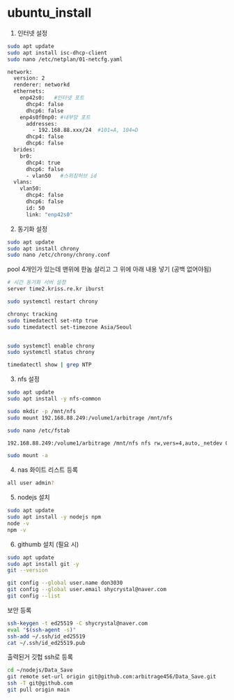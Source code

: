 # ubuntu_install

1. 인터넷 설정

```bash
sudo apt update  
sudo apt install isc-dhcp-client  
sudo nano /etc/netplan/01-netcfg.yaml  
```


```bash
network:
  version: 2
  renderer: networkd
  ethernets:
    enp42s0:   #인터넷 포트
      dhcp4: false
      dhcp6: false
    enp4s0f0np0: #내부망 포트
      addresses:
        - 192.168.88.xxx/24  #101=A, 104=D
      dhcp4: false
      dhcp6: false
  brides:
    br0:
      dhcp4: true
      dhcp6: false
      - vlan50   #스위칭허브 id
  vlans:
    vlan50:
      dhcp4: false
      dhcp6: false
      id: 50
      link: "enp42s0"
```

2. 동기화 설정

```bash
sudo apt update
sudo apt install chrony
sudo nano /etc/chrony/chrony.conf
```

pool 4개인가 있는데 맨위에 한놈 살리고 그 위에 아래 내용 넣기 (공백 없어야됨)
```bash
# 시간 동기화 서버 설정
server time2.kriss.re.kr iburst
```

```bash
sudo systemctl restart chrony

chronyc tracking
sudo timedatectl set-ntp true
sudo timedatectl set-timezone Asia/Seoul


sudo systemctl enable chrony
sudo systemctl status chrony

timedatectl show | grep NTP

```

3. nfs 설정

```bash
sudo apt update
sudo apt install -y nfs-common

sudo mkdir -p /mnt/nfs
sudo mount 192.168.88.249:/volume1/arbitrage /mnt/nfs

sudo nano /etc/fstab
```

```bash
192.168.88.249:/volume1/arbitrage /mnt/nfs nfs rw,vers=4,auto,_netdev 0 0
```

```bash
sudo mount -a
```


4. nas 화이트 리스트 등록

```bash
all user admin?
```

5. nodejs 설치

```bash
sudo apt update
sudo apt install -y nodejs npm
node -v
npm -v

```

6. githumb 설치 (필요 시)
```bash
sudo apt update
sudo apt install git -y
git --version

git config --global user.name don3030
git config --global user.email shycrystal@naver.com
git config --list
```

보안 등록
```bash
ssh-keygen -t ed25519 -C shycrystal@naver.com
eval "$(ssh-agent -s)"
ssh-add ~/.ssh/id_ed25519
cat ~/.ssh/id_ed25519.pub
```

출력된거 깃헙 ssh로 등록
```bash
cd ~/nodejs/Data_Save
git remote set-url origin git@github.com:arbitrage456/Data_Save.git
ssh -T git@github.com
git pull origin main

```

